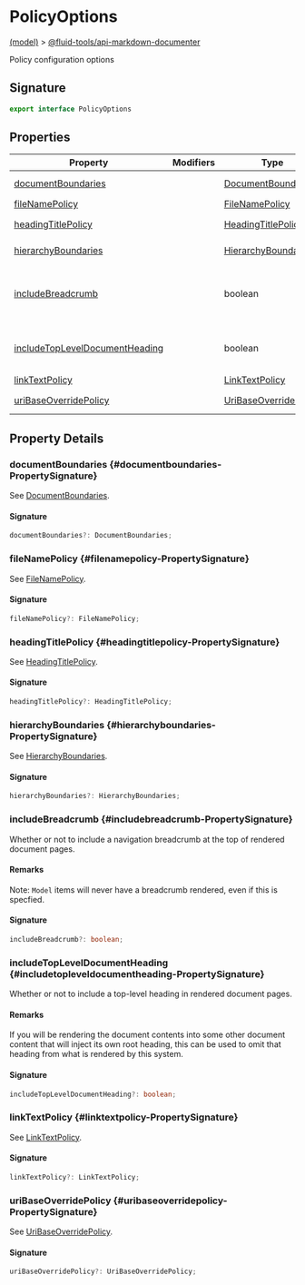
# PolicyOptions

[(model)](docs/index) &gt; [@fluid-tools/api-markdown-documenter](docs/api-markdown-documenter)

Policy configuration options

## Signature

```typescript
export interface PolicyOptions 
```

## Properties

|  Property | Modifiers | Type | Description |
|  --- | --- | --- | --- |
|  [documentBoundaries](docs/api-markdown-documenter/policyoptions#documentboundaries-PropertySignature) |  | [DocumentBoundaries](docs/api-markdown-documenter#documentboundaries-TypeAlias) | See [DocumentBoundaries](docs/api-markdown-documenter#documentboundaries-TypeAlias)<!-- -->. |
|  [fileNamePolicy](docs/api-markdown-documenter/policyoptions#filenamepolicy-PropertySignature) |  | [FileNamePolicy](docs/api-markdown-documenter#filenamepolicy-TypeAlias) | See [FileNamePolicy](docs/api-markdown-documenter#filenamepolicy-TypeAlias)<!-- -->. |
|  [headingTitlePolicy](docs/api-markdown-documenter/policyoptions#headingtitlepolicy-PropertySignature) |  | [HeadingTitlePolicy](docs/api-markdown-documenter#headingtitlepolicy-TypeAlias) | See [HeadingTitlePolicy](docs/api-markdown-documenter#headingtitlepolicy-TypeAlias)<!-- -->. |
|  [hierarchyBoundaries](docs/api-markdown-documenter/policyoptions#hierarchyboundaries-PropertySignature) |  | [HierarchyBoundaries](docs/api-markdown-documenter#hierarchyboundaries-TypeAlias) | See [HierarchyBoundaries](docs/api-markdown-documenter#hierarchyboundaries-TypeAlias)<!-- -->. |
|  [includeBreadcrumb](docs/api-markdown-documenter/policyoptions#includebreadcrumb-PropertySignature) |  | boolean | Whether or not to include a navigation breadcrumb at the top of rendered document pages. |
|  [includeTopLevelDocumentHeading](docs/api-markdown-documenter/policyoptions#includetopleveldocumentheading-PropertySignature) |  | boolean | Whether or not to include a top-level heading in rendered document pages. |
|  [linkTextPolicy](docs/api-markdown-documenter/policyoptions#linktextpolicy-PropertySignature) |  | [LinkTextPolicy](docs/api-markdown-documenter#linktextpolicy-TypeAlias) | See [LinkTextPolicy](docs/api-markdown-documenter#linktextpolicy-TypeAlias)<!-- -->. |
|  [uriBaseOverridePolicy](docs/api-markdown-documenter/policyoptions#uribaseoverridepolicy-PropertySignature) |  | [UriBaseOverridePolicy](docs/api-markdown-documenter#uribaseoverridepolicy-TypeAlias) | See [UriBaseOverridePolicy](docs/api-markdown-documenter#uribaseoverridepolicy-TypeAlias)<!-- -->. |

## Property Details

### documentBoundaries {#documentboundaries-PropertySignature}

See [DocumentBoundaries](docs/api-markdown-documenter#documentboundaries-TypeAlias)<!-- -->.

#### Signature

```typescript
documentBoundaries?: DocumentBoundaries;
```

### fileNamePolicy {#filenamepolicy-PropertySignature}

See [FileNamePolicy](docs/api-markdown-documenter#filenamepolicy-TypeAlias)<!-- -->.

#### Signature

```typescript
fileNamePolicy?: FileNamePolicy;
```

### headingTitlePolicy {#headingtitlepolicy-PropertySignature}

See [HeadingTitlePolicy](docs/api-markdown-documenter#headingtitlepolicy-TypeAlias)<!-- -->.

#### Signature

```typescript
headingTitlePolicy?: HeadingTitlePolicy;
```

### hierarchyBoundaries {#hierarchyboundaries-PropertySignature}

See [HierarchyBoundaries](docs/api-markdown-documenter#hierarchyboundaries-TypeAlias)<!-- -->.

#### Signature

```typescript
hierarchyBoundaries?: HierarchyBoundaries;
```

### includeBreadcrumb {#includebreadcrumb-PropertySignature}

Whether or not to include a navigation breadcrumb at the top of rendered document pages.

#### Remarks

Note: `Model` items will never have a breadcrumb rendered, even if this is specfied.

#### Signature

```typescript
includeBreadcrumb?: boolean;
```

### includeTopLevelDocumentHeading {#includetopleveldocumentheading-PropertySignature}

Whether or not to include a top-level heading in rendered document pages.

#### Remarks

If you will be rendering the document contents into some other document content that will inject its own root heading, this can be used to omit that heading from what is rendered by this system.

#### Signature

```typescript
includeTopLevelDocumentHeading?: boolean;
```

### linkTextPolicy {#linktextpolicy-PropertySignature}

See [LinkTextPolicy](docs/api-markdown-documenter#linktextpolicy-TypeAlias)<!-- -->.

#### Signature

```typescript
linkTextPolicy?: LinkTextPolicy;
```

### uriBaseOverridePolicy {#uribaseoverridepolicy-PropertySignature}

See [UriBaseOverridePolicy](docs/api-markdown-documenter#uribaseoverridepolicy-TypeAlias)<!-- -->.

#### Signature

```typescript
uriBaseOverridePolicy?: UriBaseOverridePolicy;
```
